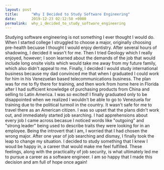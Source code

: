 ```yaml
---
layout: post
title:      "Why I Decided to Study Software Engineering"
date:       2019-12-23 02:12:50 +0000
permalink:  why_i_decided_to_study_software_engineering
---
```



Studying software engineering is not something I ever thought I would do. When I started college I struggled to choose a major, originally choosing pre-health becuase I thought I would enjoy dentistry. After several hours of shadowing, I decided it wasn't for me. Then I tried Geology which I really enjoyed, however; I soon learned about the demands of the job that would include long onsite visits which would take me away from my future family, which also didn't appeal to me. Finally, I decided I would study international business because my dad convinced me that when I graduated I could work for him in his Venezuelan based telecommunications business. The plan was for me to fly there for training, and then work from home here in Florida after I had sufficient knowledge of purchasing products from China and selling to Latin America. I was so excited! I finally graduated only to be disappointed when we realized I wouldn't be able to go to Venezuela for training due to the political turmoil in the country. It wasn't safe for me to travel there as an American citizen. I was so upset that the plans didn't work out, and immediately started job searching. I had apprehensions about every job I came across becasue I noticed words like "outgoing" and "strong leader" being used to describe traits they were looking for in an employee.  Being the introvert that I am, I worried that I had chosen the wrong major. After one year of job searching and dismay, I finally took the leap to change my situation. I decided to study something that I knew I woud be happy in, a career that would make me feel fulfilled. These feelings, along with the practicality of job security, is what ultimately led me to pursue a career as a software engineer. I am so happy that I made this decision and am full of hope once again! 
